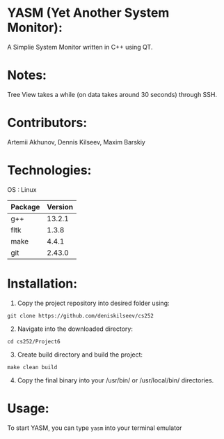 # YASM (Yet Another System Monitor):
A Simplie System Monitor written in C++ using QT.

# Notes:
Tree View takes a while (on data takes around 30 seconds) through SSH.

# Contributors:
Artemii Akhunov, Dennis Kilseev, Maxim Barskiy

# Technologies:
OS : Linux

| Package | Version |
|---------|---------|
|   g++   |  13.2.1 |
|   fltk  |  1.3.8  |
|   make  |  4.4.1  |
|   git   |  2.43.0 |

# Installation:

1. Copy the project repository into desired folder using:

`git clone https://github.com/deniskilseev/cs252`

2. Navigate into the downloaded directory:

`cd cs252/Project6`

3. Create build directory and build the project:

`make clean build`

4. Copy the final binary into your /usr/bin/ or /usr/local/bin/ directories.

# Usage:

To start YASM, you can type `yasm` into your terminal emulator 
